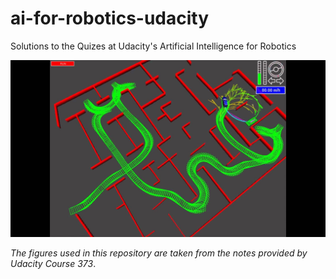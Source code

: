 # ai-for-robotics-udacity

Solutions to the Quizes at Udacity's Artificial Intelligence for Robotics

![A star algorithm](images/a-star-in-action.jpg)

*The figures used in this repository are taken from the notes provided by Udacity Course 373*.